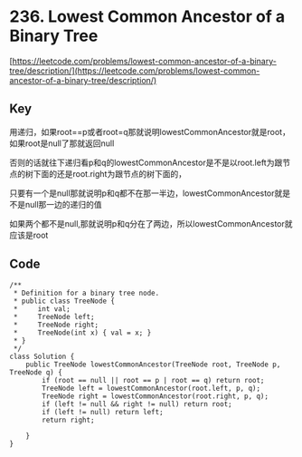 # 236. Lowest Common Ancestor of a Binary Tree
[https://leetcode.com/problems/lowest-common-ancestor-of-a-binary-tree/description/](https://leetcode.com/problems/lowest-common-ancestor-of-a-binary-tree/description/)

## Key
用递归，如果root==p或者root=q那就说明lowestCommonAncestor就是root，如果root是null了那就返回null

否则的话就往下递归看p和q的lowestCommonAncestor是不是以root.left为跟节点的树下面的还是root.right为跟节点的树下面的，

只要有一个是null那就说明p和q都不在那一半边，lowestCommonAncestor就是 不是null那一边的递归的值

如果两个都不是null,那就说明p和q分在了两边，所以lowestCommonAncestor就应该是root

## Code
```
/**
 * Definition for a binary tree node.
 * public class TreeNode {
 *     int val;
 *     TreeNode left;
 *     TreeNode right;
 *     TreeNode(int x) { val = x; }
 * }
 */
class Solution {
    public TreeNode lowestCommonAncestor(TreeNode root, TreeNode p, TreeNode q) {
        if (root == null || root == p | root == q) return root;
        TreeNode left = lowestCommonAncestor(root.left, p, q);
        TreeNode right = lowestCommonAncestor(root.right, p, q);
        if (left != null && right != null) return root;
        if (left != null) return left;
        return right;
        
    }
}
```
